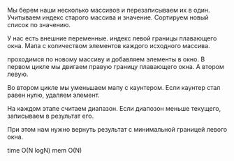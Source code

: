 Мы берем наши несколько массивов и перезаписываем их в один. Учитываем индекс старого массива и значение. Сортируем новый список по значению.

У нас есть внешние переменные.
индекс левой границы плавающего окна.
Мапа с количеством элементов каждого исходного массива.

проходимся по новому массиву и добавляем элементы в окно.
В первом цикле мы двигаем правую границу плавающего окна. А втором левую.

Во втором цикле мы уменьшаем мапу с каунтером. Если каунтер стал равен нулю, удаляем элемент.

На каждом этапе считаем диапазон. Если диапозон меньше текущего, записываем в результат его.

При этом нам нужно вернуть результат с минимальной границей левого окна.

time O(N logN)
mem O(N)
